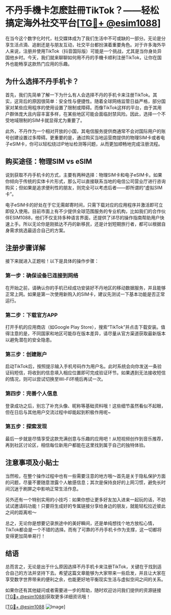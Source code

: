 # 不丹手機卡怎麽註冊TikTok？——轻松搞定海外社交平台[[TG💪+ @esim1088](https://t.me/s/esim1088)]

在当今这个数字化时代，社交媒体成为了我们生活中不可或缺的一部分。无论是分享生活点滴、追剧还是与朋友互动，社交平台都扮演着重要角色。对于许多海外华人来说，注册并使用TikTok（抖音国际版）可能是一个挑战，尤其是当你身处异国他乡时。今天，我们就来聊聊如何用不丹的手機卡顺利注册TikTok，让你在国外也能畅享这款热门应用的乐趣。

## 为什么选择不丹手机卡？

首先，我们先简单了解一下为什么有人会选择不丹的手机卡来注册TikTok。其实，这背后的原因很简单：安全性与便捷性。随着全球网络监管日益严格，部分国家对某些应用程序的使用设置了限制或障碍。而像TikTok这样的平台，由于其用户群体庞大且内容丰富多样，在某些地区可能会面临封禁风险。因此，选择一个不受地域限制的SIM卡就显得尤为重要了。

此外，不丹作为一个相对开放的小国，其电信服务提供商通常不会对国际用户的账号创建设置过多障碍。更重要的是，通过购买当地运营商提供的物理SIM卡或者电子eSIM卡，你可以轻松绕过IP地址检测等问题，从而更加顺畅地完成注册流程。

## 购买途径：物理SIM vs eSIM

说到获取不丹手机卡的方式，主要有两种选择：物理SIM卡和电子eSIM卡。如果你倾向于传统的实体卡片形式，那么可以直接联系当地的电信公司营业厅进行咨询购买；但如果是追求便利性的朋友，则完全可以考虑后者——即所谓的“虚拟SIM卡”。

电子eSIM卡的好处在于它无需邮寄时间，只需下载对应的应用程序并激活即可立即投入使用。目前市面上有不少提供全球范围服务的专业机构，比如我们的合作伙伴ESIM1088，他们不仅支持多种语言界面，还提供了详尽的操作指南帮助用户快速上手。所以无论你是刚抵达不丹的新移民，还是计划短期旅行者，都可以根据自身需求挑选最适合自己的方案。

## 注册步骤详解

接下来就进入正题啦！以下是具体的操作步骤：

### 第一步：确保设备已连接到网络
在开始之前，请确认你的手机已经成功安装好不丹地区的移动数据服务，并且能够正常上网。如果是第一次使用新购入的SIM卡，建议先测试一下基本功能是否正常运行。

### 第二步：下载官方APP
打开手机的应用商店（如Google Play Store），搜索“TikTok”并点击下载安装。值得注意的是，不同国家和地区可能存在版本差异，请尽量从官方渠道获取最新版本以避免潜在的安全隐患。

### 第三步：创建账户
启动TikTok后，按照提示输入手机号码作为用户名。此时系统会向你发送一条验证码短信，将收到的信息填入相应位置即可完成验证环节。如果遇到无法接收短信的情况，则可以尝试切换至Wi-Fi环境后再试一次。

### 第四步：完善个人信息
登录成功之后，别忘了补充头像、昵称等基础资料哦！这些细节虽然看似不起眼，但在日后与其他用户交流过程中却能起到积极作用呢~

### 第五步：探索发现
最后一步就是尽情享受这款充满创意与乐趣的应用吧！从短视频创作到音乐推荐，再到社区讨论区，相信每位新用户都能在这里找到属于自己的独特体验。

## 注意事项及小贴士

当然啦，在整个操作过程中也有一些需要注意的地方哦～首先是关于隐私保护方面的问题，尽量不要随意泄露个人敏感信息；其次是保持良好的上网习惯，避免长时间沉迷于刷屏之中影响正常生活作息。

另外还有一个特别实用的小技巧：如果你想让更多好友加入进来一起玩的话，不妨试试邀请码功能！只要将生成好的专属链接分享给身边的朋友，就能轻松拉近彼此之间的距离啦～

总之，无论你是想要记录旅途中的美好瞬间，还是单纯想找个地方放松心情，TikTok都会是一个不错的选择。而有了可靠的不丹手机卡作为支撑，这一切都将变得更加简单易行！

## 结语

总而言之，无论是出于什么原因选择不丹手机卡来注册TikTok，关键在于找到适合自己的方法并坚持下去。希望这篇文章能够为大家带来一些启发，并且让大家在享受数字世界带来的便利之余，也能更好地平衡现实生活与虚拟空间之间的关系。

如果你还有其他疑问或者需要进一步的帮助，随时欢迎访问我们提供的资源链接[[TG💪+ @esim1088](https://t.me/s/esim1088)]获取更多详细资讯哦！

[[TG💪+ @esim1088](https://t.me/s/esim1088) ![Image](https://i.postimg.cc/4NQfJmqS/Snipaste-2025-05-13-00-14-12.png)]